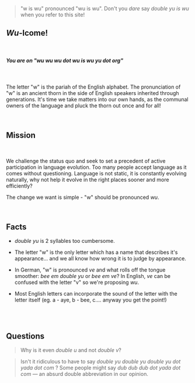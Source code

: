  > "w is wu" pronounced "wu is wu".
 > Don't you *dare* say _double yu is wu_ when you refer to this site!

## _Wu_-lcome!

<br>

##### You are on "wu wu wu dot wu is wu yu dot org"

<br>

The letter "w" is the pariah of the English alphabet. The pronunciation of "w" is an ancient thorn in the side of English speakers inherited through generations. It's time we take matters into our own hands, as the communal owners of the language and pluck the thorn out once and for all!

<br>

## Mission

<br>

We challenge the status quo and seek to set a precedent of active participation in language evolution. Too many people accept language as it comes without questioning. Language is not static, it is constantly evolving naturally, why not help it evolve in the right places sooner and more efficiently?

The change we want is simple - "w" should be pronounced _wu_.

<br>

## Facts

 * _double yu_ is 2 syllables too cumbersome.

 * The letter "w" is the only letter which has a name that describes it's appearance... and we all know how  wrong it is to judge by appearance.

 * In German, "w" is pronounced _ve_ and what rolls off the tongue smoother: _bee em double yu_ or _bee em ve_?
    In English, _ve_ can be confused with the letter "v" so we're proposing _wu_.

 * Most English letters can incorporate the sound of the letter with the letter itself (eg. a - aye, b - bee, c.... anyway you get the point!)


<br>
<br>

## Questions

 > Why is it even _double u_ and not _double v_?

 > Isn't it ridiculous to have to say _double yu double yu double yu dot yada dot com_ ? Some people might say _dub dub dub dot yada dot com_ — an absurd double abbreviation in our opinion.



